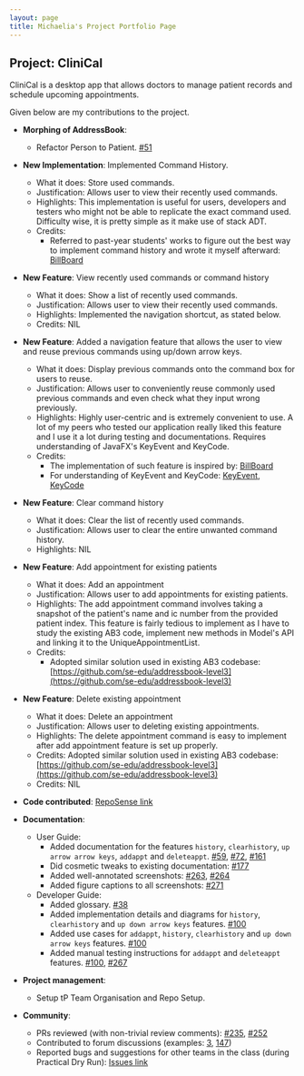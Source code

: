 ```yaml
---
layout: page
title: Michaelia's Project Portfolio Page
---
```


## Project: CliniCal

CliniCal is a desktop app that allows doctors to manage patient records and schedule upcoming appointments.

Given below are my contributions to the project.

* **Morphing of AddressBook**:
  * Refactor Person to Patient. [\#51](https://github.com/AY2021S1-CS2103T-W11-4/tp/pull/51)

* **New Implementation**: Implemented Command History.
  * What it does: Store used commands.
  * Justification: Allows user to view their recently used commands.
  * Highlights: This implementation is useful for users, developers and testers who might not be able to replicate the exact command used. Difficulty wise, it is pretty simple as it make use of stack ADT.
  * Credits: 
    * Referred to past-year students' works to figure out the best way to implement command history and wrote it myself afterward: [BillBoard](https://github.com/AY1920S1-CS2103T-F12-4/main/blob/master/src/main/java/seedu/billboard/model/history/CommandHistory.java)

* **New Feature**: View recently used commands or command history
  * What it does: Show a list of recently used commands.
  * Justification: Allows user to view their recently used commands.
  * Highlights: Implemented the navigation shortcut, as stated below.
  * Credits: NIL
  
* **New Feature**: Added a navigation feature that allows the user to view and reuse previous commands using up/down arrow keys.
  * What it does: Display previous commands onto the command box for users to reuse.
  * Justification: Allows user to conveniently reuse commonly used previous commands and even check what they input wrong previously.
  * Highlights: Highly user-centric and is extremely convenient to use. A lot of my peers who tested our application really liked this feature and I use it a lot during testing and documentations. 
  Requires understanding of JavaFX's KeyEvent and KeyCode.
  * Credits: 
    * The implementation of such feature is inspired by: [BillBoard](https://github.com/AY1920S1-CS2103T-F12-4/main/)
    * For understanding of KeyEvent and KeyCode:  [KeyEvent](https://docs.oracle.com/javase/8/javafx/api/javafx/scene/input/KeyEvent.html), [KeyCode](https://docs.oracle.com/javafx/2/api/javafx/scene/input/KeyCode.html)

* **New Feature**: Clear command history
  * What it does: Clear the list of recently used commands.
  * Justification: Allows user to clear the entire unwanted command history.
  * Highlights: NIL
  
* **New Feature**: Add appointment for existing patients
  * What it does: Add an appointment
  * Justification: Allows user to add appointments for existing patients.
  * Highlights: The add appointment command involves taking a snapshot of the patient's name and ic number from the provided patient index. 
  This feature is fairly tedious to implement as I have to study the existing AB3 code, implement new methods in Model's API and linking it to the UniqueAppointmentList.
  * Credits: 
    * Adopted similar solution used in existing AB3 codebase: [https://github.com/se-edu/addressbook-level3](https://github.com/se-edu/addressbook-level3)

* **New Feature**: Delete existing appointment
  * What it does: Delete an appointment
  * Justification: Allows user to deleting existing appointments.
  * Highlights: The delete appointment command is easy to implement after add appointment feature is set up properly.
  * Credits: Adopted similar solution used in existing AB3 codebase: [https://github.com/se-edu/addressbook-level3](https://github.com/se-edu/addressbook-level3)
  * Credits: NIL
  
* **Code contributed**: [RepoSense link](https://nus-cs2103-ay2021s1.github.io/tp-dashboard/#breakdown=true&search=michaeliaaa)

* **Documentation**:
  * User Guide:
    * Added documentation for the features `history`, `clearhistory`, `up arrow arrow keys`, `addappt` and `deleteappt`. [\#59](https://github.com/AY2021S1-CS2103T-W11-4/tp/pull/59), [\#72](https://github.com/AY2021S1-CS2103T-W11-4/tp/pull/72), [\#161](https://github.com/AY2021S1-CS2103T-W11-4/tp/pull/161)
    * Did cosmetic tweaks to existing documentation: [\#177](https://github.com/AY2021S1-CS2103T-W11-4/tp/pull/177)
    * Added well-annotated screenshots: [\#263](https://github.com/AY2021S1-CS2103T-W11-4/tp/pull/263), [\#264](https://github.com/AY2021S1-CS2103T-W11-4/tp/pull/264)
    * Added figure captions to all screenshots: [\#271](https://github.com/AY2021S1-CS2103T-W11-4/tp/pull/271)
  * Developer Guide:
    * Added glossary. [\#38](https://github.com/AY2021S1-CS2103T-W11-4/tp/pull/38)
    * Added implementation details and diagrams for `history`, `clearhistory` and `up down arrow keys` features. [\#100](https://github.com/AY2021S1-CS2103T-W11-4/tp/pull/100)
    * Added use cases for `addappt`, `history`, `clearhistory` and `up down arrow keys` features. [\#100](https://github.com/AY2021S1-CS2103T-W11-4/tp/pull/100)
    * Added manual testing instructions for `addappt` and `deleteappt` features. [\#100](https://github.com/AY2021S1-CS2103T-W11-4/tp/pull/100), [\#267](https://github.com/AY2021S1-CS2103T-W11-4/tp/pull/267)
    
* **Project management**:
  * Setup tP Team Organisation and Repo Setup.
        
* **Community**:
  * PRs reviewed (with non-trivial review comments): [\#235](https://github.com/AY2021S1-CS2103T-W11-4/tp/pull/235), [\#252](https://github.com/AY2021S1-CS2103T-W11-4/tp/pull/252)
  * Contributed to forum discussions (examples: [3](https://github.com/nus-cs2103-AY2021S1/forum/issues/3), [147](https://github.com/nus-cs2103-AY2021S1/forum/issues/147))
  * Reported bugs and suggestions for other teams in the class (during Practical Dry Run): [Issues link](https://github.com/Michaeliaaa/ped/issues)

